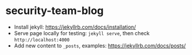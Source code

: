 # security-team-blog

- Install jekyll: https://jekyllrb.com/docs/installation/
- Serve page locally for testing: `jekyll serve`, then check `http://localhost:4000`
- Add new content to `_posts`, examples: https://jekyllrb.com/docs/posts/
